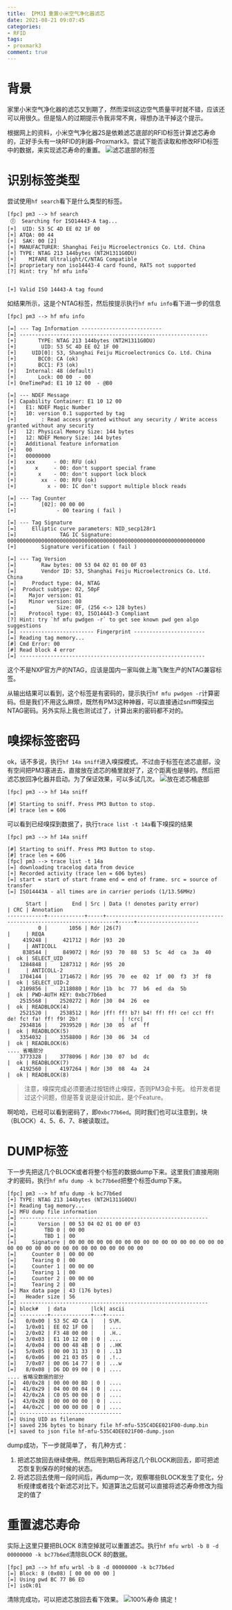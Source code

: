 ```yaml
---
title: 【PM3】重置小米空气净化器滤芯
date: 2021-08-21 09:07:45
categories:
- RFID
tags:
- proxmark3
comment: true
---
```

# 背景
家里小米空气净化器的滤芯又到期了，然而深圳这边空气质量平时就不错，应该还可以用很久。但是恼人的过期提示令我非常不爽，得想办法干掉这个提示。

根据网上的资料，小米空气净化器2S是依赖滤芯底部的RFID标签计算滤芯寿命的，正好手头有一块RFID的利器-Proxmark3。尝试下能否读取和修改RFID标签中的数据，来实现滤芯寿命的重置。
![滤芯底部的标签](/img/2021-08-21-12-50-41.png)

# 识别标签类型
<!-- more -->
尝试使用`hf search`看下是什么类型的标签。
```
[fpc] pm3 --> hf search
 🕕  Searching for ISO14443-A tag...
[+]  UID: 53 5C 4D EE 02 1F 00
[+] ATQA: 00 44
[+]  SAK: 00 [2]
[+] MANUFACTURER: Shanghai Feiju Microelectronics Co. Ltd. China
[+] TYPE: NTAG 213 144bytes (NT2H1311G0DU)
[+]    MIFARE Ultralight/C/NTAG Compatible
[=] proprietary non iso14443-4 card found, RATS not supported
[?] Hint: try `hf mfu info`


[+] Valid ISO 14443-A tag found
```

如结果所示，这是个NTAG标签，然后按提示执行`hf mfu info`看下进一步的信息
```
[fpc] pm3 --> hf mfu info

[=] --- Tag Information --------------------------
[=] -------------------------------------------------------------
[+]       TYPE: NTAG 213 144bytes (NT2H1311G0DU)
[+]        UID: 53 5C 4D EE 02 1F 00
[+]     UID[0]: 53, Shanghai Feiju Microelectronics Co. Ltd. China
[+]       BCC0: CA (ok)
[+]       BCC1: F3 (ok)
[+]   Internal: 48 (default)
[+]       Lock: 00 00  - 00
[+] OneTimePad: E1 10 12 00  - @B0

[=] --- NDEF Message
[+] Capability Container: E1 10 12 00
[+]   E1: NDEF Magic Number
[+]   10: version 0.1 supported by tag
[+]        : Read access granted without any security / Write access granted without any security
[+]   12: Physical Memory Size: 144 bytes
[+]   12: NDEF Memory Size: 144 bytes
[+]   Additional feature information
[+]   00
[+]   00000000
[+]   xxx      - 00: RFU (ok)
[+]      x     - 00: don't support special frame
[+]       x    - 00: don't support lock block
[+]        xx  - 00: RFU (ok)
[+]          x - 00: IC don't support multiple block reads

[=] --- Tag Counter
[=]        [02]: 00 00 00
[+]             - 00 tearing ( fail )

[=] --- Tag Signature
[=]     Elliptic curve parameters: NID_secp128r1
[=]              TAG IC Signature: 0000000000000000000000000000000000000000000000000000000000000000
[+]        Signature verification ( fail )

[=] --- Tag Version
[=]        Raw bytes: 00 53 04 02 01 00 0F 03
[=]        Vendor ID: 53, Shanghai Feiju Microelectronics Co. Ltd. China
[=]     Product type: 04, NTAG
[=]  Product subtype: 02, 50pF
[=]    Major version: 01
[=]    Minor version: 00
[=]             Size: 0F, (256 <-> 128 bytes)
[=]    Protocol type: 03, ISO14443-3 Compliant
[?] Hint: try `hf mfu pwdgen -r` to get see known pwd gen algo suggestions
[=] ------------------------ Fingerprint -----------------------
[=] Reading tag memory...
[#] Cmd Error: 00
[#] Read block 4 error
[=] ------------------------------------------------------------
```
这个不是NXP官方产的NTAG，应该是国内一家叫做上海飞聚生产的NTAG兼容标签。

从输出结果可以看到，这个标签是有密码的，提示执行`hf mfu pwdgen -r`计算密码。但是我们不用这么麻烦，既然有PM3这种神器，可以直接通过sniff嗅探出NTAG密码。另外实际上我也测试过了，计算出来的密码都不对的。

# 嗅探标签密码
ok，话不多说，执行`hf 14a sniff`进入嗅探模式。不过由于标签在滤芯底部，没有空间把PM3塞进去，直接放在滤芯的桶里就好了，这个距离也是够的。然后把滤芯放回净化器并启动。为了保证效果，可以多试几次。
![放在滤芯桶底部](/img/2021-08-21-12-52-34.png)
```
[fpc] pm3 --> hf 14a sniff

[#] Starting to sniff. Press PM3 Button to stop.
[#] trace len = 606
```
可以看到已经嗅探到数据了，执行`trace list -t 14a`看下嗅探的结果
```
[fpc] pm3 --> hf 14a sniff

[#] Starting to sniff. Press PM3 Button to stop.
[#] trace len = 606
[fpc] pm3 --> trace list -t 14a
[=] downloading tracelog data from device
[+] Recorded activity (trace len = 606 bytes)
[=] start = start of start frame end = end of frame. src = source of transfer
[=] ISO14443A - all times are in carrier periods (1/13.56MHz)

      Start |        End | Src | Data (! denotes parity error)                                           | CRC | Annotation
------------+------------+-----+-------------------------------------------------------------------------+-----+--------------------
          0 |       1056 | Rdr |26(7)                                                                    |     | REQA
     419248 |     421712 | Rdr |93  20                                                                   |     | ANTICOLL
     838544 |     849072 | Rdr |93  70  88  53  5c  4d  ca  3a  40                                       |  ok | SELECT_UID
    1284848 |    1287312 | Rdr |95  20                                                                   |     | ANTICOLL-2
    1704144 |    1714672 | Rdr |95  70  ee  02  1f  00  f3  3f  f8                                       |  ok | SELECT_UID-2
    2109856 |    2118080 | Rdr |1b  bc  77  b6  ed  da  5b                                               |  ok | PWD-AUTH KEY: 0xbc77b6ed
    2515568 |    2520272 | Rdr |30  04  26  ee                                                           |  ok | READBLOCK(4)
    2521520 |    2538512 | Rdr |ff! ff! b7! b4! ff! ff! ce! cc! ff! de! fc! fa! ff! f9! 2b!              | !crc|
    2934816 |    2939520 | Rdr |30  05  af  ff                                                           |  ok | READBLOCK(5)
    3354032 |    3358800 | Rdr |30  06  34  cd                                                           |  ok | READBLOCK(6)
.... 省略部分
    3773328 |    3778096 | Rdr |30  07  bd  dc                                                           |  ok | READBLOCK(7)
    4192560 |    4197264 | Rdr |30  08  4a  24                                                           |  ok | READBLOCK(8)
```
> 注意，嗅探完成必须要通过按钮终止嗅探，否则PM3会卡死。
> 给开发者提过这个问题，但是答复说是设计如此，是个Feature。

啊哈哈，已经可以看到密码了，即`0xbc77b6ed`。同时我们也可以注意到，块（BLOCK）4、5、6、7、8被读取过。

# DUMP标签
下一步先把这几个BLOCK或者将整个标签的数据dump下来。这里我们直接用刚才的密码，执行`hf mfu dump -k bc77b6ed`把整个标签dump下来。
```
[fpc] pm3 --> hf mfu dump -k bc77b6ed
[+] TYPE: NTAG 213 144bytes (NT2H1311G0DU)
[+] Reading tag memory...
[=] MFU dump file information
[=] -------------------------------------------------------------
[=]       Version | 00 53 04 02 01 00 0F 03
[=]         TBD 0 | 00 00
[=]         TBD 1 | 00
[=]     Signature | 00 00 00 00 00 00 00 00 00 00 00 00 00 00 00 00 00 00 00 00 00 00 00 00 00 00 00 00 00 00 00 00
[=]     Counter 0 | 00 00 00
[=]     Tearing 0 | 00
[=]     Counter 1 | 00 00 00
[=]     Tearing 1 | 00
[=]     Counter 2 | 00 00 00
[=]     Tearing 2 | 00
[=] Max data page | 43 (176 bytes)
[=]   Header size | 56
[=] -------------------------------------------------------------
[=] block#   | data        |lck| ascii
[=] ---------+-------------+---+------
[=]   0/0x00 | 53 5C 4D CA |   | S\M.
[=]   1/0x01 | EE 02 1F 00 |   | ....
[=]   2/0x02 | F3 48 00 00 |   | .H..
[=]   3/0x03 | E1 10 12 00 | 0 | ....
[=]   4/0x04 | 00 00 48 4B | 0 | ..HK
[=]   5/0x05 | 00 00 31 33 | 0 | ..13
[=]   6/0x06 | 00 21 03 05 | 0 | .!..
[=]   7/0x07 | 00 06 14 77 | 0 | ...w
[=]   8/0x08 | D6 DD 09 00 | 0 | ....
.... 省略没数据的部分
[=]  40/0x28 | 00 00 00 BD | 0 | ....
[=]  41/0x29 | 04 00 00 04 | 0 | ....
[=]  42/0x2A | C0 05 00 00 | 0 | ....
[=]  43/0x2B | 00 00 00 00 | 0 | ....
[=]  44/0x2C | 00 00 00 00 | 0 | ....
[=] ---------------------------------
[=] Using UID as filename
[+] saved 236 bytes to binary file hf-mfu-535C4DEE021F00-dump.bin
[+] saved to json file hf-mfu-535C4DEE021F00-dump.json
```
dump成功，下一步就简单了， 有几种方式：

1. 把滤芯放回去继续使用。然后用到期后再将这几个BLOCK刷回去，即可把滤芯恢复到保存的时候的状态。
2. 将滤芯回去使用一段时间后，再dump一次，观察哪些BLOCK发生了变化，分析规律或者找个新滤芯对比下。知道算法之后就可以直接将滤芯寿命修改为指定的值了

# 重置滤芯寿命
实际上这里只要把BLOCK 8清空掉就可以重置滤芯。执行`hf mfu wrbl -b 8 -d 00000000 -k bc77b6ed`清除BLOCK 8的数据。
```
[fpc] pm3 --> hf mfu wrbl -b 8 -d 00000000 -k bc77b6ed
[=] Block: 8 (0x08) [ 00 00 00 00 ]
[=] Using pwd BC 77 B6 ED
[+] isOk:01
```
清除完成功，可以把滤芯放回去看下效果。
![100%寿命](/img/2021-08-21-12-49-25.png)
搞定！

